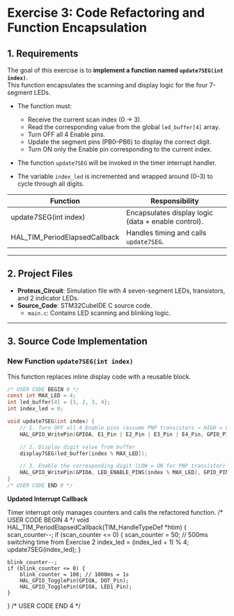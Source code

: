 # Exercise 3: Code Refactoring and Function Encapsulation

## 1. Requirements
The goal of this exercise is to **implement a function named `update7SEG(int index)`**.  
This function encapsulates the scanning and display logic for the four 7-segment LEDs.

- The function must:
  * Receive the current scan index (0 → 3).
  * Read the corresponding value from the global `led_buffer[4]` array.
  * Turn OFF all 4 Enable pins.
  * Update the segment pins (PB0–PB6) to display the correct digit.
  * Turn ON only the Enable pin corresponding to the current index.

- The function `update7SEG` will be invoked in the timer interrupt handler.  
- The variable `index_led` is incremented and wrapped around (0–3) to cycle through all digits.

| Function | Responsibility |
|----------|----------------|
| update7SEG(int index) | Encapsulates display logic (data + enable control). |
| HAL_TIM_PeriodElapsedCallback | Handles timing and calls `update7SEG`. |

---

## 2. Project Files
- **Proteus_Circuit**: Simulation file with 4 seven-segment LEDs, transistors, and 2 indicator LEDs.  
- **Source_Code**: STM32CubeIDE C source code.  
  - `main.c`: Contains LED scanning and blinking logic.

---

## 3. Source Code Implementation

### New Function `update7SEG(int index)`  

This function replaces inline display code with a reusable block.

```c
/* USER CODE BEGIN 0 */
const int MAX_LED = 4;
int led_buffer[4] = {1, 2, 3, 4};
int index_led = 0;

void update7SEG(int index) {
    // 1. Turn OFF all 4 Enable pins (assume PNP transistors → HIGH = OFF)
    HAL_GPIO_WritePin(GPIOA, E1_Pin | E2_Pin | E3_Pin | E4_Pin, GPIO_PIN_SET);

    // 2. Display digit value from buffer
    display7SEG(led_buffer[index % MAX_LED]);

    // 3. Enable the corresponding digit (LOW = ON for PNP transistor)
    HAL_GPIO_WritePin(GPIOA, LED_ENABLE_PINS[index % MAX_LED], GPIO_PIN_RESET);
}
/* USER CODE END 0 */
```
**Updated Interrupt Callback**

Timer interrupt only manages counters and calls the refactored function.
/* USER CODE BEGIN 4 */
void HAL_TIM_PeriodElapsedCallback(TIM_HandleTypeDef *htim) {
    scan_counter--;
    if (scan_counter <= 0) {
        scan_counter = 50;  // 500ms switching time from Exercise 2
        index_led = (index_led + 1) % 4;
        update7SEG(index_led);
    }

    blink_counter--;
    if (blink_counter <= 0) {
        blink_counter = 100; // 1000ms = 1s
        HAL_GPIO_TogglePin(GPIOA, DOT_Pin);
        HAL_GPIO_TogglePin(GPIOA, LED1_Pin);
    }
}
/* USER CODE END 4 */
